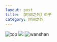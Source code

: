 ```yaml
---
layout: post
title: 【时间之外】虫子
category: 时间之外
---
```

![top](http://rh8cub8wq.hd-bkt.clouddn.com/img/top-220325-2.png)
![](http://rfbyavrvr.hd-bkt.clouddn.com/img/inspire-220530-1.jpg)
![wanshan](http://rh8cub8wq.hd-bkt.clouddn.com/img/wanshan.png)
  




